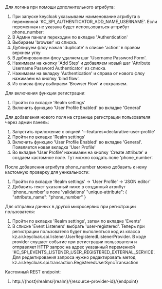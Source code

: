 Для логина при помощи дополнительного атрибута:
1. При запуске keycloak указыываем наименование атрибута в переменной 'KC_SPI_AUTHENTICATOR_ADD_NAME_USERNAME'. Если переменная не указана будет использоваться аттрибут phone_number:
2. В Админ панели переходим по вкладке 'Authentication'
3. Выбираем 'browser' из списка.  
4. Дублируем флоу нажав 'duplicate' в списке 'action' в правом верхнем углу
5. В дублированном флоу удаляем шаг 'Username Password Form'.
6. Нажимаем на кнопку 'Add Step' и добавляем новый шаг 'Attribute Username Password Authenticator' из списка.
7. Нажимаем на вкладку 'Authentication' и справа от нового флоу нажимаем на кнопку 'bind flow'.
8. Из списка флоу выбираем 'Browser Flow' и сохраняем.

Для включения функции регистрации:
1.	Пройти по вкладке 'Realm settings'
2.  Включить функцию  'User Profile Enabled' во вкладке 'General'

Для добавления нового поля на странице регистрации пользователя через админ панель:
1.	Запустить приложение с опцией '--features=declarative-user-profile'
2.	Пройти по вкладке 'Realm settings'
3.  Включить функцию 'User Profile Enabled' во вкладке 'General'. Появляется новая вкладка 'User Profile'
4.  Во вкладке 'User Profile' нажимаем на кнопку 'Create attribute' и создаем кастомное поле. Тут можно создать полe 'phone_number'.

После добавления атрибута phone_number можно добавить к нему кастомную проверку для уникальности:
1. Пройти по вкладке 'Realm settings' -> 'User Profile' -> 'JSON editor'
2. Добавить текст указанный ниже в созданный атрибут 'phone_number' в поле 'validations'
"unique-attribute": {
"attribute_name": "phone_number"
}

Для отправки данных в другой микросервис при регистрации пользователя:
1. Пройти по вкладке 'Realm settings', затем по вкладке 'Events'
2. В списке 'Event Listeners' выбрать 'user-registered'. Teперь при регистрации пользователя будет выполняться код из класса kz.air.keycloak.spi.listener.UserRegisteredListenerProvider. В коде provider слушает событие при регистрации пользователя и отправляет HTTP запрос на адрес указанный переменной 'KC_SPI_EVENTS_LISTENER_USER_REGISTERED_EXTERNAL_SERVICE'. Для редактирования запроса нужно редактировать метод kz.air.keycloak.spi.transaction.RegisteredUserSyncTransaction

Kастомный REST endpoint:
1. http://{host}/realms/{realm}/{resource-provider-id}/{endpoint}


